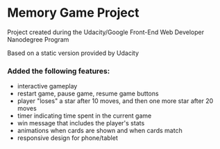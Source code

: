 # Memory Game Project

Project created during the Udacity/Google Front-End Web Developer Nanodegree Program

Based on a static version provided by Udacity

### Added the following features:
- interactive gameplay
- restart game, pause game, resume game buttons
- player "loses" a star after 10 moves, and then one more star after 20 moves
- timer indicating time spent in the current game
- win message that includes the player's stats
- animations when cards are shown and when cards match
- responsive design for phone/tablet